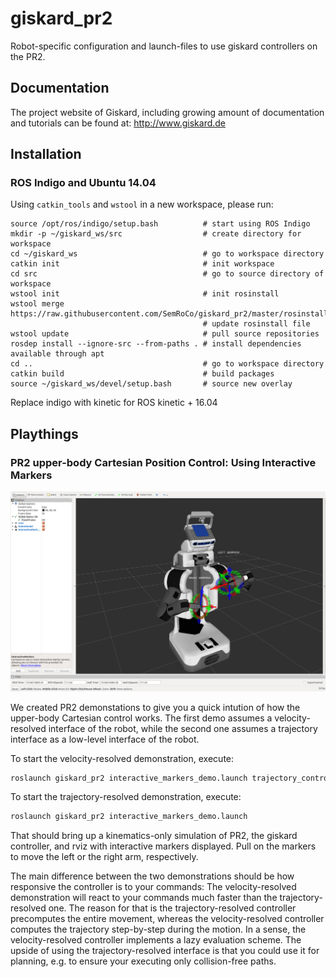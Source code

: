 # giskard_pr2

Robot-specific configuration and launch-files to use giskard controllers on the PR2.

## Documentation
The project website of Giskard, including growing amount of documentation and tutorials can be found at: <http://www.giskard.de>

## Installation
### ROS Indigo and Ubuntu 14.04
Using ```catkin_tools``` and ```wstool``` in a new workspace, please run:
```
source /opt/ros/indigo/setup.bash          # start using ROS Indigo
mkdir -p ~/giskard_ws/src                  # create directory for workspace
cd ~/giskard_ws                            # go to workspace directory
catkin init                                # init workspace
cd src                                     # go to source directory of workspace
wstool init                                # init rosinstall
wstool merge https://raw.githubusercontent.com/SemRoCo/giskard_pr2/master/rosinstall/catkin_indigo.rosinstall
                                           # update rosinstall file
wstool update                              # pull source repositories
rosdep install --ignore-src --from-paths . # install dependencies available through apt
cd ..                                      # go to workspace directory
catkin build                               # build packages
source ~/giskard_ws/devel/setup.bash       # source new overlay
```
Replace indigo with kinetic for ROS kinetic + 16.04

## Playthings
### PR2 upper-body Cartesian Position Control: Using Interactive Markers

![rviz view](https://raw.githubusercontent.com/SemRoCo/giskard_pr2/master/doc/pr2_interactive_markers.png)

We created PR2 demonstations to give you a quick intution of how the upper-body Cartesian control works. The first demo assumes a velocity-resolved interface of the robot, while the second one assumes a trajectory interface as a low-level interface of the robot.

To start the velocity-resolved demonstration, execute:

```bash
roslaunch giskard_pr2 interactive_markers_demo.launch trajectory_controller:=false
```

To start the trajectory-resolved demonstration, execute:
```bash
roslaunch giskard_pr2 interactive_markers_demo.launch
```

That should bring up a kinematics-only simulation of PR2, the giskard controller, and rviz with interactive markers displayed. Pull on the markers to move the left or the right arm, respectively. 

The main difference between the two demonstrations should be how responsive the controller is to your commands: The velocity-resolved demonstration will react to your commands much faster than the trajectory-resolved one. The reason for that is the trajectory-resolved controller precomputes the entire movement, whereas the velocity-resolved controller computes the trajectory step-by-step during the motion. In a sense, the velocity-resolved controller implements a lazy evaluation scheme. The upside of using the trajectory-resolved interface is that you could use it for planning, e.g. to ensure your executing only collision-free paths.
